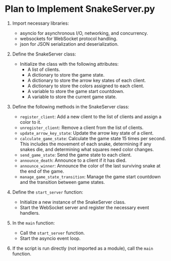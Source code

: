 # Plan to Implement SnakeServer.py

1. Import necessary libraries:
    - asyncio for asynchronous I/O, networking, and concurrency.
    - websockets for WebSocket protocol handling.
    - json for JSON serialization and deserialization.

2. Define the SnakeServer class:
    - Initialize the class with the following attributes:
        - A list of clients.
        - A dictionary to store the game state.
        - A dictionary to store the arrow key states of each client.
        - A dictionary to store the colors assigned to each client.
        - A variable to store the game start countdown.
        - A variable to store the current game state.

3. Define the following methods in the SnakeServer class:
    - `register_client`: Add a new client to the list of clients and assign a color to it.
    - `unregister_client`: Remove a client from the list of clients.
    - `update_arrow_key_state`: Update the arrow key state of a client.
    - `calculate_game_state`: Calculate the game state 15 times per second. This includes the movement of each snake, determining if any snakes die, and determining what squares need color changes.
    - `send_game_state`: Send the game state to each client.
    - `announce_death`: Announce to a client if it has died.
    - `announce_winner`: Announce the color of the last surviving snake at the end of the game.
    - `manage_game_state_transition`: Manage the game start countdown and the transition between game states.

4. Define the `start_server` function:
    - Initialize a new instance of the SnakeServer class.
    - Start the WebSocket server and register the necessary event handlers.

5. In the `main` function:
    - Call the `start_server` function.
    - Start the asyncio event loop.

6. If the script is run directly (not imported as a module), call the `main` function.